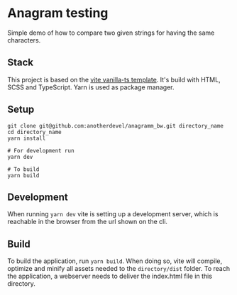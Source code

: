 # Anagram testing
Simple demo of how to compare two given strings for having the same characters. 

## Stack
This project is based on the [vite vanilla-ts template](https://vitejs.dev/guide/#trying-vite-online).
It's build with HTML, SCSS and TypeScript. Yarn is used as package manager.

## Setup
```
git clone git@github.com:anotherdevel/anagramm_bw.git directory_name
cd directory_name
yarn install

# For development run
yarn dev

# To build
yarn build
```

## Development
When running `yarn dev` vite is setting up a development server, which is reachable in the browser from the url shown on the cli.

## Build
To build the application, run `yarn build`. When doing so, vite will compile, optimize and minify all assets needed to the `directory/dist` folder.
To reach the application, a webserver needs to deliver the index.html file in this directory.
